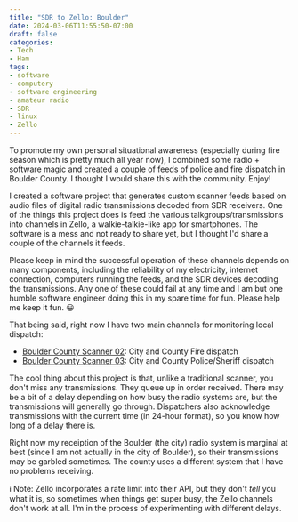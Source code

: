 ```yaml
---
title: "SDR to Zello: Boulder"
date: 2024-03-06T11:55:50-07:00
draft: false
categories:
- Tech
- Ham
tags:
- software
- computery
- software engineering
- amateur radio
- SDR
- linux
- Zello
---
```


To promote my own personal situational awareness (especially during fire season which is pretty much all year now), I combined some radio + software magic and created a couple of feeds of police and fire dispatch in Boulder County. I thought I would share this with the community. Enjoy!

<!--more-->

I created a software project that generates custom scanner feeds based on audio files of digital radio transmissions decoded from SDR receivers. One of the things this project does is feed the various talkgroups/transmissions into channels in Zello, a walkie-talkie-like app for smartphones. The software is a mess and not ready to share yet, but I thought I'd share a couple of the channels it feeds.

Please keep in mind the successful operation of these channels depends on many components, including the reliability of my electricity, internet connection, computers running the feeds, and the SDR devices decoding the transmissions. Any one of these could fail at any time and I am but one humble software engineer doing this in my spare time for fun. Please help me keep it fun. 😀

That being said, right now I have two main channels for monitoring local dispatch:
 - [Boulder County Scanner 02](https://zello.me/k/ivfAi): City and County Fire dispatch
 - [Boulder County Scanner 03](https://zello.me/k/ivq8Q): City and County Police/Sheriff dispatch

The cool thing about this project is that, unlike a traditional scanner, you don't miss any transmissions. They queue up in order received. There may be a bit of a delay depending on how busy the radio systems are, but the transmissions will generally go through. Dispatchers also acknowledge transmissions with the current time (in 24-hour format), so you know how long of a delay there is.

Right now my receiption of the Boulder (the city) radio system is marginal at best (since I am not actually in the city of Boulder), so their transmissions may be garbled sometimes. The county uses a different system that I have no problems receiving.

ℹ️ Note: Zello incorporates a rate limit into their API, but they don't *tell* you what it is, so sometimes when things get super busy, the Zello channels don't work at all. I'm in the process of experimenting with different delays.
